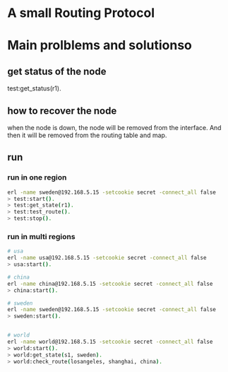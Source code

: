 # A small Routing Protocol


# Main prolblems and solutionso

## get status of the node
test:get_status(r1).


## how to recover the node

when the node is down, the node will be removed from the interface. And then it will be removed from the routing table and map.

## run

### run in one region
```bash
erl -name sweden@192.168.5.15 -setcookie secret -connect_all false 
> test:start().
> test:get_state(r1).
> test:test_route().
> test:stop().
```

### run in multi regions
```bash
# usa
erl -name usa@192.168.5.15 -setcookie secret -connect_all false 
> usa:start().

# china
erl -name china@192.168.5.15 -setcookie secret -connect_all false 
> china:start().

# sweden
erl -name sweden@192.168.5.15 -setcookie secret -connect_all false 
> sweden:start().


# world
erl -name world@192.168.5.15 -setcookie secret -connect_all false 
> world:start().
> world:get_state(s1, sweden).
> world:check_route(losangeles, shanghai, china).
```